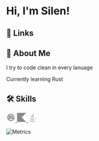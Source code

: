 <!-- markdownlint-disable MD033 -->

# Hi, I'm Silen!

## 🔗 Links


## 🚀 About Me

I try to code clean in every lanuage



Currently learning Rust

## 🛠️ Skills

<a href="https://www.rust-lang.org" target="_blank" rel="noreferrer noopener">
  <img
    src="https://raw.githubusercontent.com/0xShapeShifter/dev-story/master/public/images/skills/core/rust.svg"
    alt="Rust"
    width="25"
    height="25"
  />
</a>
<a href="https://kotlinlang.org" target="_blank" rel="noreferrer noopener">
  <img
    src="https://raw.githubusercontent.com/0xShapeShifter/dev-story/master/public/images/skills/core/kotlin.svg"
    alt="CSS3"
    width="25"
    height="25"
  />
</a>
<a href="https://www.java.com/" target="_blank" rel="noreferrer noopener">
  <img
    src="https://raw.githubusercontent.com/0xShapeShifter/dev-story/master/public/images/skills/core/java.svg"
    alt="CSS3"
    width="25"
    height="25"
  />
</a>


![Metrics](https://raw.githubusercontent.com/SilenLoc/SilenLoc/metrics/github-metrics.svg)
